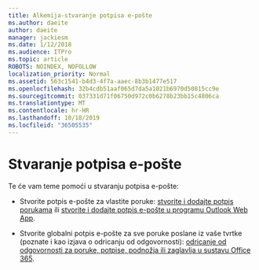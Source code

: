 ```yaml
---
title: Alkemija-stvaranje potpisa e-pošte
ms.author: daeite
author: daeite
manager: jackiesm
ms.date: 1/12/2018
ms.audience: ITPro
ms.topic: article
ROBOTS: NOINDEX, NOFOLLOW
localization_priority: Normal
ms.assetid: 563c1541-b4d3-4f7a-aaec-8b3b1477e517
ms.openlocfilehash: 32b4cdb51aaf065d7da5a1021b6970d50815cc9e
ms.sourcegitcommit: 037331d71f06750d972c0b6278b23bb15c4806ca
ms.translationtype: MT
ms.contentlocale: hr-HR
ms.lasthandoff: 10/18/2019
ms.locfileid: "36505535"
---
```

# <a name="create-email-signatures"></a>Stvaranje potpisa e-pošte

Te će vam teme pomoći u stvaranju potpisa e-pošte:
  
- Stvorite potpis e-pošte za vlastite poruke: [stvorite i dodajte potpis porukama](https://support.office.com/article/8ee5d4f4-68fd-464a-a1c1-0e1c80bb27f2.aspx) ili [stvorite i dodajte potpis e-pošte u programu Outlook Web App](https://support.office.com/article/0f230564-11b9-4239-83de-f10cbe4dfdfc.aspx).
    
- Stvorite globalni potpis e-pošte za sve poruke poslane iz vaše tvrtke (poznate i kao izjava o odricanju od odgovornosti): [odricanje od odgovornosti za poruke, potpise, podnožja ili zaglavlja u sustavu Office 365](https://go.microsoft.com/fwlink/p/?linkid=391096).
    


